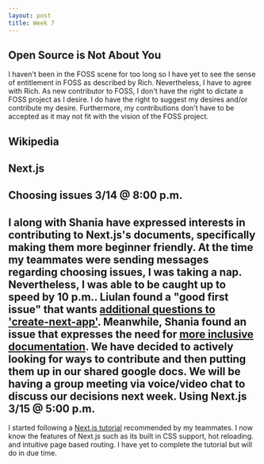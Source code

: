 ```yaml
---
layout: post
title: Week 7
---
```


Open Source is Not About You
---
I haven't been in the FOSS scene for too long so I have yet to see the sense of entitlement in FOSS as described by Rich. Nevertheless, I have to agree with Rich. As new contributor to FOSS, I don't have the right to dictate a FOSS project as I desire. I do have the right to suggest my desires and/or contribute my desire. Furthermore, my contributions don't have to be accepted as it may not fit with the vision of the FOSS project.

Wikipedia
---

Next.js
---
Choosing issues 3/14 @ 8:00 p.m.
--
I along with Shania have expressed interests in contributing to Next.js's documents, specifically making them more beginner friendly. At the time my teammates were sending messages regarding choosing issues, I was taking a nap. Nevertheless, I was able to be caught up to speed by 10 p.m.. Liulan found a "good first issue" that wants [additional questions to 'create-next-app'](https://github.com/zeit/next.js/issues/8090). Meanwhile, Shania found an issue that expresses the need for [more inclusive documentation](https://github.com/zeit/next.js/issues/9537). We have decided to actively looking for ways to contribute and then putting them up in our shared google docs. We will be having a group meeting via voice/video chat to discuss our decisions next week.
Using Next.js 3/15 @ 5:00 p.m.
--
I started following a [Next.js tutorial](https://www.youtube.com/watch?v=IkOVe40Sy0U&t=2209s) recommended by my teammates. I now know the features of Next.js such as its built in CSS support, hot reloading. and intuitive page based routing. I have yet to complete the tutorial but will do in due time.

